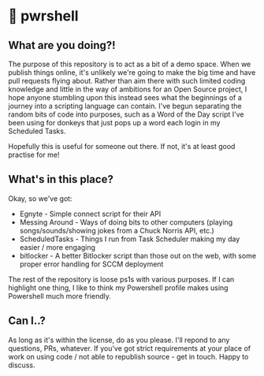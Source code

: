 # 🚀 pwrshell

## What are you doing?!

The purpose of this repository is to act as a bit of a demo space. When we publish things online, it's unlikely we're going to make the big time and have pull requests flying about.
Rather than aim there with such limited coding knowledge and little in the way of ambitions for an Open Source project, I hope anyone stumbling upon this instead sees what the beginnings of a journey into a scripting language can contain. I've begun separating the random bits of code into purposes, such as a Word of the Day script I've been using for donkeys that just pops up a word each login in my Scheduled Tasks.

Hopefully this is useful for someone out there. If not, it's at least good practise for me! 

## What's in this place?
Okay, so we've got:
* Egnyte  - Simple connect script for their API
* Messing Around  - Ways of doing bits to other computers (playing songs/sounds/showing jokes from a Chuck Norris API, etc.)
* ScheduledTasks  - Things I run from Task Scheduler making my day easier / more engaging
* bitlocker  - A better Bitlocker script than those out on the web, with some proper error handling for SCCM deployment

The rest of the repository is loose ps1s with various purposes.
If I can highlight one thing, I like to think my Powershell profile makes using Powershell much more friendly.

## Can I..?

As long as it's within the license, do as you please. I'll repond to any questions, PRs, whatever.
If you've got strict requirements at your place of work on using code / not able to republish source - get in touch. Happy to discuss.
